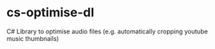 # cs-optimise-dl
C# Library to optimise audio files (e.g. automatically cropping youtube music thumbnails)
